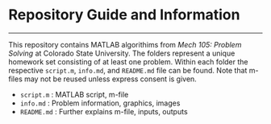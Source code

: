 # Repository Guide and Information
---
This repository contains MATLAB algorithims from *Mech 105: Problem Solving* at Colorado State University. The folders represent a unique homework set consisting of at least one problem. Within each folder the respective `script.m`, `info.md`, and `README.md` file can be found. Note that m-files may not be reused unless express consent is given.

- `script.m` : MATLAB script, m-file
- `info.md` : Problem information, graphics, images
- `README.md` : Further explains m-file, inputs, outputs
